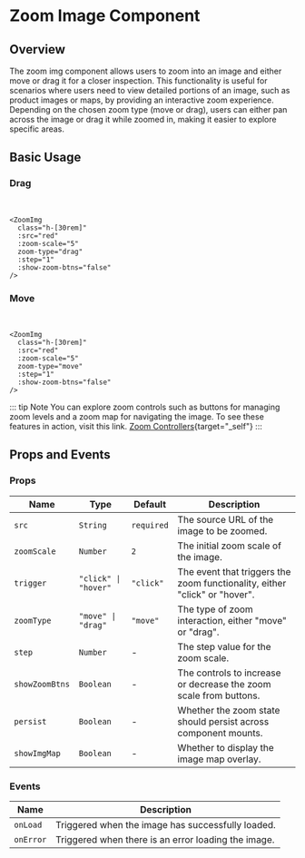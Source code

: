 <script setup lang="ts">
import ZoomImg from "~/components/ZoomImg.vue";
import red from "~/assets/images/red.jpg";
import "~/assets/css/main.css";
</script>

# Zoom Image Component

## Overview

The zoom img component allows users to zoom into an image and either move or drag it for a closer inspection. This functionality is useful for scenarios where users need to view detailed portions of an image, such as product images or maps, by providing an interactive zoom experience. Depending on the chosen zoom type (move or drag), users can either pan across the image or drag it while zoomed in, making it easier to explore specific areas.

## Basic Usage

### Drag
<br />
<ZoomImg
      class="h-[30rem]"
      :src="red"
      :zoom-scale="5"
      zoom-type="drag"
      :step="1"
      :show-zoom-btns="false"
    />

```vue
<ZoomImg
  class="h-[30rem]"
  :src="red"
  :zoom-scale="5"
  zoom-type="drag"
  :step="1"
  :show-zoom-btns="false"
/> 
```
### Move
<br />
<ZoomImg
      class="h-[30rem]"
      :src="red"
      :zoom-scale="5"
      zoom-type="move"
      :step="1"
      :show-zoom-btns="false"
    />

```vue
<ZoomImg
  class="h-[30rem]"
  :src="red"
  :zoom-scale="5"
  zoom-type="move"
  :step="1"
  :show-zoom-btns="false"
/> 
```


::: tip Note 
You can explore zoom controls such as buttons for managing zoom levels and a zoom map for navigating the image. To see these features in action, visit this link.
[Zoom Controllers](/guide/controls.html){target="_self"}
:::

## Props and Events

### Props

| Name         | Type                 | Default    | Description                                                                |
| ------------ | -------------------- | ---------- | -------------------------------------------------------------------------- |
| `src`        | `String`             | `required` | The source URL of the image to be zoomed.                                  |
| `zoomScale`  | `Number`             | `2`        | The initial zoom scale of the image.                                       |
| `trigger`    | `"click" \| "hover"` | `"click"`  | The event that triggers the zoom functionality, either "click" or "hover". |
| `zoomType`   | `"move" \| "drag"`   | `"move"`   | The type of zoom interaction, either "move" or "drag".                     |
| `step`       | `Number`             | -          | The step value for the zoom scale.   
| `showZoomBtns`       | `Boolean`             | -          | The controls to increase or decrease the zoom scale from buttons.                                         |
| `persist`    | `Boolean`            | -          | Whether the zoom state should persist across component mounts.             |
| `showImgMap` | `Boolean`            | -          | Whether to display the image map overlay.     

### Events

| Name                   | Description                                                   |
| ---------------------- | ------------------------------------------------------------- |
| `onLoad`                  | Triggered when the image has successfully loaded.                     |
| `onError`            | Triggered when there is an error loading the image.  